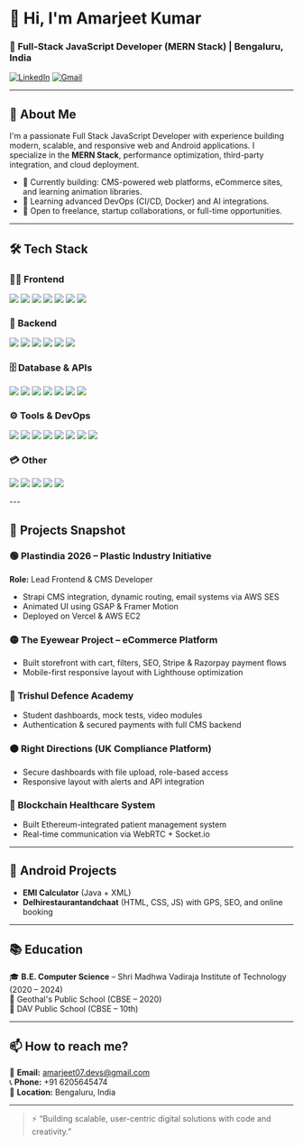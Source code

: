 # 👋 Hi, I'm Amarjeet Kumar

### 🚀 Full-Stack JavaScript Developer (MERN Stack) | Bengaluru, India

[![LinkedIn](https://img.shields.io/badge/LinkedIn-Connect-blue?logo=linkedin)](https://www.linkedin.com/in/amarjeet-kumar-408527311/)
[![Gmail](https://img.shields.io/badge/Gmail-amarjeet07.devs@gmail.com-red?logo=gmail)](mailto:amarjeet07.devs@gmail.com)

---

## 💼 About Me

I'm a passionate Full Stack JavaScript Developer with experience building modern, scalable, and responsive web and Android applications. I specialize in the **MERN Stack**, performance optimization, third-party integration, and cloud deployment.

- 🔭 Currently building: CMS-powered web platforms, eCommerce sites, and learning animation libraries.
- 🌱 Learning advanced DevOps (CI/CD, Docker) and AI integrations.
- 👯 Open to freelance, startup collaborations, or full-time opportunities.

---

## 🛠 Tech Stack

### 👨‍💻 Frontend  
<p>
  <img src="https://img.shields.io/badge/React-20232A?style=for-the-badge&logo=react&logoColor=61DAFB" />
  <img src="https://img.shields.io/badge/Next.js-000000?style=for-the-badge&logo=nextdotjs&logoColor=white" />
  <img src="https://img.shields.io/badge/React Native-20232A?style=for-the-badge&logo=react&logoColor=61DAFB" />
  <img src="https://img.shields.io/badge/Tailwind_CSS-38B2AC?style=for-the-badge&logo=tailwind-css&logoColor=white" />
  <img src="https://img.shields.io/badge/Bootstrap-7952B3?style=for-the-badge&logo=bootstrap&logoColor=white" />
  <img src="https://img.shields.io/badge/Material_UI-0081CB?style=for-the-badge&logo=mui&logoColor=white" />
  <img src="https://img.shields.io/badge/ShadCN_UI-000000?style=for-the-badge&logo=vercel&logoColor=white" />
</p>

### 🧠 Backend  
<p>
  <img src="https://img.shields.io/badge/Node.js-339933?style=for-the-badge&logo=nodedotjs&logoColor=white" />
  <img src="https://img.shields.io/badge/Express.js-000000?style=for-the-badge&logo=express&logoColor=white" />
  <img src="https://img.shields.io/badge/NestJS-E0234E?style=for-the-badge&logo=nestjs&logoColor=white" />
  <img src="https://img.shields.io/badge/Socket.io-010101?style=for-the-badge&logo=socket.io&logoColor=white" />
  <img src="https://img.shields.io/badge/WebRTC-333333?style=for-the-badge&logo=webrtc&logoColor=white" />
  <img src="https://img.shields.io/badge/Strapi-2E7EEA?style=for-the-badge&logo=strapi&logoColor=white" />
</p>

### 🗄 Database & APIs  
<p>
  <img src="https://img.shields.io/badge/MongoDB-47A248?style=for-the-badge&logo=mongodb&logoColor=white" />
  <img src="https://img.shields.io/badge/MySQL-00758F?style=for-the-badge&logo=mysql&logoColor=white" />
  <img src="https://img.shields.io/badge/PostgreSQL-336791?style=for-the-badge&logo=postgresql&logoColor=white" />
  <img src="https://img.shields.io/badge/Redis-DC382D?style=for-the-badge&logo=redis&logoColor=white" />
  <img src="https://img.shields.io/badge/Firebase-FFCA28?style=for-the-badge&logo=firebase&logoColor=black" />
  <img src="https://img.shields.io/badge/Supabase-3ECF8E?style=for-the-badge&logo=supabase&logoColor=white" />
  <img src="https://img.shields.io/badge/REST_API-005571?style=for-the-badge" />
</p>

### ⚙️ Tools & DevOps  
<p>
  <img src="https://img.shields.io/badge/Git-F05032?style=for-the-badge&logo=git&logoColor=white" />
  <img src="https://img.shields.io/badge/GitHub-181717?style=for-the-badge&logo=github&logoColor=white" />
  <img src="https://img.shields.io/badge/Postman-FF6C37?style=for-the-badge&logo=postman&logoColor=white" />
  <img src="https://img.shields.io/badge/Docker-2496ED?style=for-the-badge&logo=docker&logoColor=white" />
  <img src="https://img.shields.io/badge/Vercel-000000?style=for-the-badge&logo=vercel&logoColor=white" />
  <img src="https://img.shields.io/badge/AWS_EC2-FF9900?style=for-the-badge&logo=amazon-aws&logoColor=white" />
  <img src="https://img.shields.io/badge/Netlify-00C7B7?style=for-the-badge&logo=netlify&logoColor=white" />
  <img src="https://img.shields.io/badge/Sentry-362D59?style=for-the-badge&logo=sentry&logoColor=white" />
</p>

### 💳 Other  
<p>
  <img src="https://img.shields.io/badge/Stripe-008CDD?style=for-the-badge&logo=stripe&logoColor=white" />
  <img src="https://img.shields.io/badge/Razorpay-00337D?style=for-the-badge&logo=razorpay&logoColor=white" />
  <img src="https://img.shields.io/badge/SEO-4285F4?style=for-the-badge&logo=google&logoColor=white" />
  <img src="https://img.shields.io/badge/GSAP-88CE02?style=for-the-badge&logo=greensock&logoColor=white" />
  <img src="https://img.shields.io/badge/Framer_Motion-0055FF?style=for-the-badge&logo=framer&logoColor=white" />
</p>
---

## 🧠 Projects Snapshot

### 🟢 Plastindia 2026 – Plastic Industry Initiative  
**Role:** Lead Frontend & CMS Developer  
- Strapi CMS integration, dynamic routing, email systems via AWS SES  
- Animated UI using GSAP & Framer Motion  
- Deployed on Vercel & AWS EC2

### 🟡 The Eyewear Project – eCommerce Platform  
- Built storefront with cart, filters, SEO, Stripe & Razorpay payment flows  
- Mobile-first responsive layout with Lighthouse optimization

### 🔵 Trishul Defence Academy  
- Student dashboards, mock tests, video modules  
- Authentication & secured payments with full CMS backend

### 🟠 Right Directions (UK Compliance Platform)  
- Secure dashboards with file upload, role-based access  
- Responsive layout with alerts and API integration

### 🔻 Blockchain Healthcare System  
- Built Ethereum-integrated patient management system  
- Real-time communication via WebRTC + Socket.io

---

## 📱 Android Projects

- **EMI Calculator** (Java + XML)  
- **Delhirestaurantandchaat** (HTML, CSS, JS) with GPS, SEO, and online booking

---

## 📚 Education

🎓 **B.E. Computer Science** – Shri Madhwa Vadiraja Institute of Technology (2020 – 2024)  
🏫 Geothal's Public School (CBSE – 2020)  
🏫 DAV Public School (CBSE – 10th)

---

## 📫 How to reach me?

📧 **Email:** amarjeet07.devs@gmail.com  
📞 **Phone:** +91 6205645474  
📍 **Location:** Bengaluru, India  

---

> ⚡ “Building scalable, user-centric digital solutions with code and creativity.”  
